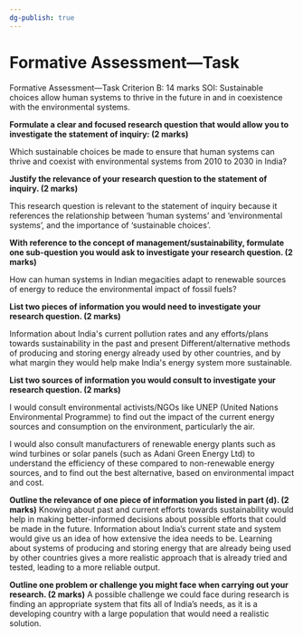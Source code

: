 ```yaml
---
dg-publish: true
---
```

# Formative Assessment—Task 
Formative Assessment—Task 
Criterion B: 14 marks
SOI: Sustainable choices allow human systems to thrive in the future in and in coexistence with the environmental systems. 

**Formulate a clear and focused research question that would allow you to investigate the statement of inquiry:  (2 marks)**

Which sustainable choices be made to ensure that human systems can thrive and coexist with environmental systems from 2010 to 2030 in India?

**Justify the relevance of your research question to the statement of inquiry. (2 marks)**

This research question is relevant to the statement of inquiry because it references the relationship between ‘human systems’ and ‘environmental systems’, and the importance of ‘sustainable choices’. 

**With reference to the concept of management/sustainability, formulate one sub-question you would ask to investigate your research question. (2 marks)**

How can human systems in Indian megacities adapt to renewable sources of energy to reduce the environmental impact of fossil fuels?

**List two pieces of information you would need to investigate your research question. (2 marks)**

Information about India's current pollution rates and any efforts/plans towards sustainability in the past and present
Different/alternative methods of producing and storing energy already used by other countries, and by what margin they would help make India's energy system more sustainable.


**List two sources of information you would consult to investigate your research question. (2 marks)**

I would consult environmental activists/NGOs like UNEP (United Nations Environmental Programme) to find out the impact of the current energy sources and consumption on the environment, particularly the air.

I would also consult manufacturers of renewable energy plants such as wind turbines or solar panels (such as Adani Green Energy Ltd) to understand the efficiency of these compared to non-renewable energy sources, and to find out the best alternative, based on environmental impact and cost.


**Outline the relevance of one piece of information you listed in part (d). (2 marks)**
Knowing about past and current efforts towards sustainability would help in making better-informed decisions about possible efforts that could be made in the future. Information about India’s current state and system would give us an idea of how extensive the idea needs to be.
Learning about systems of producing and storing energy that are already being used by other countries gives a more realistic approach that is already tried and tested, leading to a more reliable output.

**Outline one problem or challenge you might face when carrying out your research. (2 marks)**
A possible challenge we could face during research is finding an appropriate system that fits all of India’s needs, as it is a developing country with a large population that would need a realistic solution.

